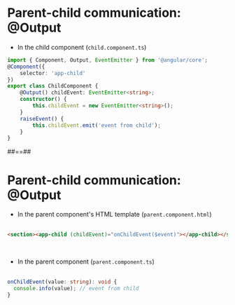 <!-- .slide: class="with-code inconsolata" -->

# Parent-child communication: @Output

- In the child component (`child.component.ts`)

```typescript
import { Component, Output, EventEmitter } from '@angular/core';
@Component({
    selector: 'app-child'
})
export class ChildComponent {
    @Output() childEvent: EventEmitter<string>;
    constructor() {
        this.childEvent = new EventEmitter<string>();
    }
    raiseEvent() {
        this.childEvent.emit('event from child');
    }
}
```

<!-- .element: class="big-code" -->

##==##

<!-- .slide: class="with-code inconsolata" -->

# Parent-child communication: @Output

-   In the parent component's HTML template (`parent.component.html`) <br/><br/>

```html
<section><app-child (childEvent)="onChildEvent($event)"></app-child></section>
```

<!-- .element: class="big-code" -->
<br/>

-   In the parent component (`parent.component.ts`) <br/><br/>

```typescript
onChildEvent(value: string): void {
  console.info(value); // event from child
}
```

<!-- .element: class="big-code" -->
